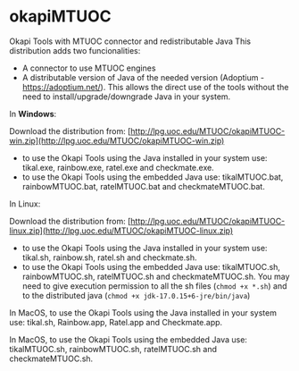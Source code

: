 # okapiMTUOC
Okapi Tools with MTUOC connector and redistributable Java
This distribution adds two funcionalities:

* A connector to use MTUOC engines
* A distributable version of Java of the needed version (Adoptium - https://adoptium.net/). This allows the direct use of the tools without the need to install/upgrade/downgrade Java in your system.

In **Windows**:

Download the distribution from: [http://lpg.uoc.edu/MTUOC/okapiMTUOC-win.zip](http://lpg.uoc.edu/MTUOC/okapiMTUOC-win.zip)

* to use the Okapi Tools using the Java installed in your system use: tikal.exe, rainbow.exe, ratel.exe and checkmate.exe.
* to use the Okapi Tools using the embedded Java use: tikalMTUOC.bat, rainbowMTUOC.bat, ratelMTUOC.bat and checkmateMTUOC.bat.

In Linux:

Download the distribution from: [http://lpg.uoc.edu/MTUOC/okapiMTUOC-linux.zip](http://lpg.uoc.edu/MTUOC/okapiMTUOC-linux.zip)

* to use the Okapi Tools using the Java installed in your system use: tikal.sh, rainbow.sh, ratel.sh and checkmate.sh.
* to use the Okapi Tools using the embedded Java use: tikalMTUOC.sh, rainbowMTUOC.sh, ratelMTUOC.sh and checkmateMTUOC.sh. You may need to give execution permission to all the sh files (`chmod +x *.sh`) and to the distributed java (`chmod +x jdk-17.0.15+6-jre/bin/java`)

In MacOS, to use the Okapi Tools using the Java installed in your system use: tikal.sh, Rainbow.app, Ratel.app and Checkmate.app.

In MacOS, to use the Okapi Tools using the embedded Java use: tikalMTUOC.sh, rainbowMTUOC.sh, ratelMTUOC.sh and checkmateMTUOC.sh.
